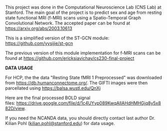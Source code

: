 This project was done in the Computational Neuroscience Lab (CNS Lab) at Stanford. The main goal of the project is to predict sex and age from resting state functional MRI (f-MRI) scans using a Spatio-Temporal Graph Convolutional Network.
The accepted paper can be found at https://arxiv.org/abs/2003.10613

This is a simplified version of the ST-GCN module: https://github.com/yysijie/st-gcn

The previous version of this module implementation for f-MRI scans can be found at https://github.com/ericksiavichay/cs230-final-project

**DATA USAGE**

For HCP, the the data "Resting State fMRI 1 Preprocessed" was downloaded from https://db.humanconnectome.org/. The GIFTI images were then parcellated using https://balsa.wustl.edu/QnXj

Here are the final processed BOLD signal files: https://drive.google.com/file/d/1c4UYvp089KwqAllAHdHMHGjq8y5x882D/view.

If you need the NCANDA data, you should directly contact last author Dr. Kilian Pohl (kilian.pohl@stanford.edu) for data usage.

